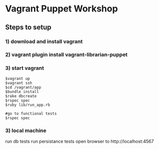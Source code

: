 #  Vagrant Puppet Workshop
## Steps to setup
### 1) download and install vagrant
### 2) vagrant plugin install vagrant-librarian-puppet
### 3) start vagrant
````
$vagrant up
$vagrant ssh
$cd /vagrant/app
$bundle install
$rake dbcreate
$rspec spec
$ruby lib/run_app.rb

#go to functional tests
$rspec spec

````

### 3) local machine
run db tests
run persistance tests
open browser to http://localhost:4567

